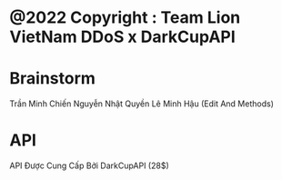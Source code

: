 # @2022 Copyright : Team Lion VietNam DDoS x DarkCupAPI

# Brainstorm

Trần Minh Chiến 
Nguyễn Nhật Quyền
Lê Minh Hậu (Edit And Methods)

# API 
API Được Cung Cấp Bởi DarkCupAPI (28$)

